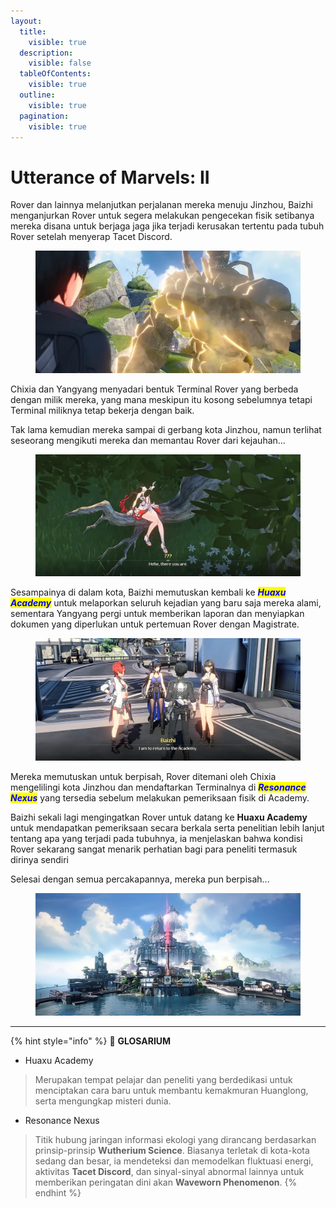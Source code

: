 ```yaml
---
layout:
  title:
    visible: true
  description:
    visible: false
  tableOfContents:
    visible: true
  outline:
    visible: true
  pagination:
    visible: true
---
```


# Utterance of Marvels: II

Rover dan lainnya melanjutkan perjalanan mereka menuju Jinzhou, Baizhi menganjurkan Rover untuk segera melakukan pengecekan fisik setibanya mereka disana untuk berjaga jaga jika terjadi kerusakan tertentu pada tubuh Rover setelah menyerap Tacet Discord.

<figure><img src="../../../../.gitbook/assets/lore/main-story/prologue/Prologue_Part 2_Picture1.jpg" alt=""><figcaption></figcaption></figure>

Chixia dan Yangyang menyadari bentuk Terminal Rover yang berbeda dengan milik mereka, yang mana meskipun itu kosong sebelumnya tetapi Terminal miliknya tetap bekerja dengan baik.

Tak lama kemudian mereka sampai di gerbang kota Jinzhou, namun terlihat seseorang mengikuti mereka dan memantau Rover dari kejauhan...

<figure><img src="../../../../.gitbook/assets/lore/main-story/prologue/Prologue_Part 2_Picture2.jpg" alt=""><figcaption></figcaption></figure>

Sesampainya di dalam kota, Baizhi memutuskan kembali ke _<mark style="color:blue;">**Huaxu Academy**</mark>_ untuk melaporkan seluruh kejadian yang baru saja mereka alami, sementara Yangyang pergi untuk memberikan laporan dan menyiapkan dokumen yang diperlukan untuk pertemuan Rover dengan Magistrate.

<figure><img src="../../../../.gitbook/assets/lore/main-story/prologue/Prologue_Part 2_Picture3.jpg" alt=""><figcaption></figcaption></figure>

Mereka memutuskan untuk berpisah, Rover ditemani oleh Chixia mengelilingi kota Jinzhou dan mendaftarkan Terminalnya di _<mark style="color:blue;">**Resonance Nexus**</mark>_ yang tersedia sebelum melakukan pemeriksaan fisik di Academy.

Baizhi sekali lagi mengingatkan Rover untuk datang ke **Huaxu Academy** untuk mendapatkan pemeriksaan secara berkala serta penelitian lebih lanjut tentang apa yang terjadi pada tubuhnya, ia menjelaskan bahwa kondisi Rover sekarang sangat menarik perhatian bagi para peneliti termasuk dirinya sendiri

Selesai dengan semua percakapannya, mereka pun berpisah...

<div data-full-width="true"><figure><img src="../../../../.gitbook/assets/lore/main-story/prologue/Prologue_Part 2_Picture4.jpg" alt=""><figcaption></figcaption></figure></div>

***

{% hint style="info" %}
:notebook: **GLOSARIUM**

* Huaxu Academy

> Merupakan tempat pelajar dan peneliti yang berdedikasi untuk menciptakan cara baru untuk membantu kemakmuran Huanglong, serta mengungkap misteri dunia.

* Resonance Nexus

> Titik hubung jaringan informasi ekologi yang dirancang berdasarkan prinsip-prinsip **Wutherium Science**. Biasanya terletak di kota-kota sedang dan besar, ia mendeteksi dan memodelkan fluktuasi energi, aktivitas **Tacet Discord**, dan sinyal-sinyal abnormal lainnya untuk memberikan peringatan dini akan **Waveworn Phenomenon**.
{% endhint %}

